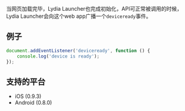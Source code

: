 

当网页加载完毕，Lydia Launcher也完成初始化，API可正常被调用的时候，Lydia Launcher会向这个web app广播一个`deviceready`事件。

## 例子

```javascript
document.addEventListener('deviceready', function () {
	console.log('device is ready');
});
```

## 支持的平台

* iOS (0.9.3)
* Android (0.8.0)
